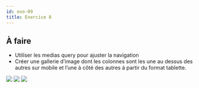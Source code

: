 ```yaml
---
id: exo-09
title: Exercice 8
---
```


## À faire

- Utiliser les medias query pour ajuster la navigation
- Créer une gallerie d’image dont les colonnes sont les une au dessus des autres sur mobile et l’une à côté des autres à partir du format tablette.

![](/cours_web_2e/img/exercices/exo-09/exo-09-1.png)
![](/cours_web_2e/img/exercices/exo-09/exo-09-2.png)
![](/cours_web_2e/img/exercices/exo-09/exo-09-3.png)
